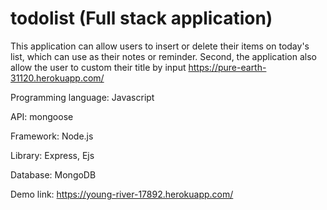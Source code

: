 # todolist (Full stack application)
This application can allow users to insert or delete their items on today's list, which can use as their notes or reminder.
Second, the application also allow the user to custom their title by input https://pure-earth-31120.herokuapp.com/<customTitle> 

Programming language: Javascript

API: mongoose

Framework: Node.js

Library: Express, Ejs

Database: MongoDB

Demo link: https://young-river-17892.herokuapp.com/

